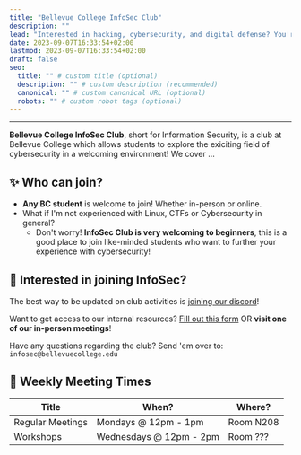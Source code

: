 ```yaml
---
title: "Bellevue College InfoSec Club"
description: ""
lead: "Interested in hacking, cybersecurity, and digital defense? You're in the right place!"
date: 2023-09-07T16:33:54+02:00
lastmod: 2023-09-07T16:33:54+02:00
draft: false
seo:
  title: "" # custom title (optional)
  description: "" # custom description (recommended)
  canonical: "" # custom canonical URL (optional)
  robots: "" # custom robot tags (optional)
---
```


---

<div style="text-align: left;">

**Bellevue College InfoSec Club**, short for Information Security, is a club at Bellevue College which allows students to explore the exiciting field of cybersecurity in a welcoming environment! We cover ...

## ✨ Who can join?

- **Any BC student** is welcome to join! Whether in-person or online.
- What if I'm not experienced with Linux, CTFs or Cybersecurity in general?
  - Don't worry! **InfoSec Club is very welcoming to beginners**, this is a good place to join like-minded students who want to further your experience with cybersecurity!

## 🚪 Interested in joining InfoSec?

The best way to be updated on club activities is [joining our discord](https://discord.com/invite/8YKrvbcZyd)!

Want to get access to our internal resources? [Fill out this form](https://forms.office.com/r/K3keHmA44n) OR **visit one of our in-person meetings**!

Have any questions regarding the club? Send 'em over to: `infosec@bellevuecollege.edu`

## 📅 Weekly Meeting Times

| Title            | When?                   | Where?      |
| -----------      | -----------             | ----------- |
| Regular Meetings | Mondays @ 12pm - 1pm    | Room N208   |
| Workshops        | Wednesdays @ 12pm - 2pm | Room ???    |

</div>
